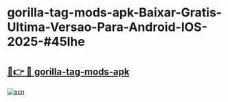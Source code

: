 # gorilla-tag-mods-apk-Baixar-Gratis-Ultima-Versao-Para-Android-IOS-2025-#45lhe

# <h2><a href="https://ainizakaria.my?title=gorilla-tag-mods-apk&ref=22M">🔗👉 🔴 gorilla-tag-mods-apk</a></h2>

[![acn](https://github.com/user-attachments/assets/0f9c940e-d8b0-45ae-aac7-cd30a18b3e1c)](https://ainizakaria.my?title=gorilla-tag-mods-apk&ref=22M)

